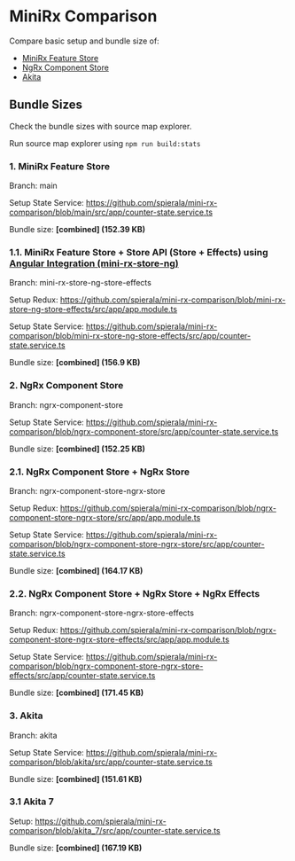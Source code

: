 # MiniRx Comparison

Compare basic setup and bundle size of:
- [MiniRx Feature Store](https://mini-rx.io/docs/fs-quick-start)
- [NgRx Component Store](https://ngrx.io/guide/component-store)
- [Akita](https://datorama.github.io/akita/)

## Bundle Sizes

Check the bundle sizes with source map explorer.

Run source map explorer using `npm run build:stats`

### 1. MiniRx Feature Store
Branch: main

Setup State Service: https://github.com/spierala/mini-rx-comparison/blob/main/src/app/counter-state.service.ts

Bundle size: **[combined] (152.39 KB)**

### 1.1. MiniRx Feature Store + Store API (Store + Effects) using [Angular Integration (mini-rx-store-ng)](https://mini-rx.io/docs/angular#register-effects) 
Branch: mini-rx-store-ng-store-effects

Setup Redux: https://github.com/spierala/mini-rx-comparison/blob/mini-rx-store-ng-store-effects/src/app/app.module.ts

Setup State Service: https://github.com/spierala/mini-rx-comparison/blob/mini-rx-store-ng-store-effects/src/app/counter-state.service.ts

Bundle size: **[combined] (156.9 KB)**

### 2. NgRx Component Store
Branch: ngrx-component-store

Setup State Service: https://github.com/spierala/mini-rx-comparison/blob/ngrx-component-store/src/app/counter-state.service.ts

Bundle size: **[combined] (152.25 KB)**

### 2.1. NgRx Component Store + NgRx Store
Branch: ngrx-component-store-ngrx-store

Setup Redux: https://github.com/spierala/mini-rx-comparison/blob/ngrx-component-store-ngrx-store/src/app/app.module.ts

Setup State Service: https://github.com/spierala/mini-rx-comparison/blob/ngrx-component-store-ngrx-store/src/app/counter-state.service.ts

Bundle size: **[combined] (164.17 KB)**

### 2.2. NgRx Component Store + NgRx Store + NgRx Effects
Branch: ngrx-component-store-ngrx-store-effects

Setup Redux: https://github.com/spierala/mini-rx-comparison/blob/ngrx-component-store-ngrx-store-effects/src/app/app.module.ts

Setup State Service: https://github.com/spierala/mini-rx-comparison/blob/ngrx-component-store-ngrx-store-effects/src/app/counter-state.service.ts

Bundle size: **[combined] (171.45 KB)**

### 3. Akita
Branch: akita

Setup State Service: https://github.com/spierala/mini-rx-comparison/blob/akita/src/app/counter-state.service.ts

Bundle size: **[combined] (151.61 KB)**

### 3.1 Akita 7

Setup: https://github.com/spierala/mini-rx-comparison/blob/akita_7/src/app/counter-state.service.ts

Bundle size: **[combined] (167.19 KB)**
